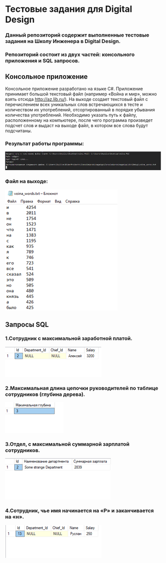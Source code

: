 # Тестовые задания для Digital Design
### Данный репозиторий содержит выполненные тестовые задания на Школу Инженера в Digital Design.
### Репозиторий состоит из двух частей: консольного приложения и SQL запросов.
## Консольное приложение
Консольное приложение разработано на языке C#. Приложение принимает большой текстовый файл (например «Война и мир», можно взять отсюда http://az.lib.ru/). На выходе создает текстовый файл с перечислением всех уникальных слов встречающихся в тесте и количеством их употреблений, отсортированный в порядке убывания количества употреблений.
Необходимо указать путь к файлу, расположенному на компьютере, после чего программа произведет подсчет слов и выдаст на выходе файл, в котором все слова будут подсчитаны.
### Результат работы программы:
![Результат](https://github.com/Skyliice/DigitalDesign_TestTasks/blob/master/Screenshots/ConsoleAppScreenshot1.png)
### Файл на выходе:
![Результат](https://github.com/Skyliice/DigitalDesign_TestTasks/blob/master/Screenshots/ConsoleAppScreenshot2.png)
## Запросы SQL
### 1.Сотрудник с максимальной заработной платой.
![Результат](https://github.com/Skyliice/DigitalDesign_TestTasks/blob/master/Screenshots/QueriesScreenshot1.png)
### 2.Максимальная длина цепочки руководителей по таблице сотрудников (глубина дерева).
![Результат](https://github.com/Skyliice/DigitalDesign_TestTasks/blob/master/Screenshots/QueriesScreenshot2.png)
### 3.Отдел, с максимальной суммарной зарплатой сотрудников. 
![Результат](https://github.com/Skyliice/DigitalDesign_TestTasks/blob/master/Screenshots/QueriesScreenshot3.png)
### 4.Сотрудник, чье имя начинается на «Р» и заканчивается на «н».
![Результат](https://github.com/Skyliice/DigitalDesign_TestTasks/blob/master/Screenshots/QueriesScreenshot4.png)
